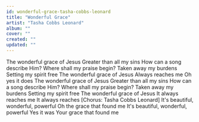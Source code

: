 ```yaml
---
id: wonderful-grace-tasha-cobbs-leonard
title: "Wonderful Grace"
artist: "Tasha Cobbs Leonard"
album: ""
cover: ""
created: ""
updated: ""
---
```


The wonderful grace of Jesus
Greater than all my sins
How can a song describe Him?
Where shall my praise begin?
Taken away my burdens
Setting my spirit free
The wonderful grace of Jesus
Always reaches me
Oh yes it does
The wonderful grace of Jesus
Greater than all my sins
How can a song describe Him?
Where shall my praise begin?
Taken away my burdens
Setting my spirit free
The wonderful grace of Jesus
It always reaches me
It always reaches
[Chorus: Tasha Cobbs Leonard]
It's beautiful, wonderful, powerful
Oh the grace that found me
It's beautiful, wonderful, powerful
Yes it was Your grace that found me